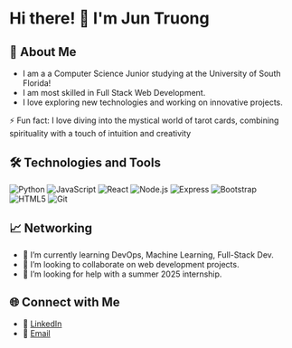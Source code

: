 # Hi there! 👋 I'm Jun Truong

## 🚀 About Me

- I am a a Computer Science Junior studying at the University of South Florida!
- I am most skilled in Full Stack Web Development.
- I love exploring new technologies and working on innovative projects.

⚡ Fun fact: I love diving into the mystical world of tarot cards, combining spirituality with a touch of intuition and creativity

## 🛠️ Technologies and Tools

![Python](https://img.shields.io/badge/Python-3776AB?style=for-the-badge&logo=python&logoColor=white)
![JavaScript](https://img.shields.io/badge/JavaScript-F7DF1E?style=for-the-badge&logo=javascript&logoColor=black)
![React](https://img.shields.io/badge/React-61DAFB?style=for-the-badge&logo=react&logoColor=black)
![Node.js](https://img.shields.io/badge/Node.js-339933?style=for-the-badge&logo=node-dot-js&logoColor=white)
![Express](https://img.shields.io/badge/Express-000000?style=for-the-badge&logo=express&logoColor=white)
![Bootstrap](https://img.shields.io/badge/Bootstrap-7952B3?style=for-the-badge&logo=bootstrap&logoColor=white)
![HTML5](https://img.shields.io/badge/HTML5-E34F26?style=for-the-badge&logo=html5&logoColor=white)
![Git](https://img.shields.io/badge/Git-F05032?style=for-the-badge&logo=git&logoColor=white)

## 📈 Networking

- 🌱 I’m currently learning DevOps, Machine Learning, Full-Stack Dev.
- 👯 I’m looking to collaborate on web development projects.
- 🤔 I’m looking for help with a summer 2025 internship.



## 🌐 Connect with Me

- 🔗 [LinkedIn](https://www.linkedin.com/in/phuctruong105/)
- 📧 [Email](mailto:phucdinhtruong@usf.edu)

